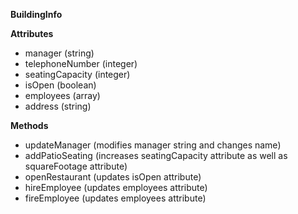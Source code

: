 **BuildingInfo**

**Attributes**
* manager (string)
* telephoneNumber (integer)
* seatingCapacity (integer)
* isOpen (boolean)
* employees (array)
* address (string)

**Methods**
* updateManager (modifies manager string and changes name)
* addPatioSeating (increases seatingCapacity attribute as well as squareFootage attribute)
* openRestaurant (updates isOpen attribute)
* hireEmployee (updates employees attribute)
* fireEmployee (updates employees attribute)

